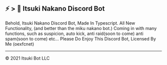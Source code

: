 ## ⚡ > 💎 Itsuki Nakano Discord Bot

Behold, Itsuki Nakano Discord Bot, Made In Typescript. All New Functionality, (and better than the miku nakano bot.) Coming in with many functions, such as suspicion, auto kick, anti raid(soon to come) anti spam(soon to come) etc... Please Do Enjoy This Discord Bot, Licensed By Me (oexfcnet)

---
© 2021 Itsuki Bot LLC
